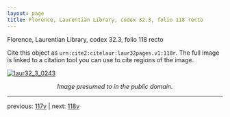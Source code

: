 ```yaml
---
layout: page
title: Florence, Laurentian Library, codex 32.3, folio 118 recto
---
```


Florence, Laurentian Library, codex 32.3, folio 118 recto

Cite this object as `urn:cite2:citelaur:laur32pages.v1:118r`.  The full image is linked to a citation tool you can use to cite regions of the image.

[![laur32_3_0243](http://www.homermultitext.org/iipsrv?IIIF=/project/homer/pyramidal/deepzoom/citelaur/laur32imgs/v1/laur32_3_0243.tif/full/800,/0/default.jpg)](http://www.homermultitext.org/ict2/?urn=urn:cite2:citelaur:laur32imgs.v1:laur32_3_0243) 

<p style="text-align: center; font-style: italic;">Image presumed to in the public domain.</p>

---

previous: [117v](../117v/) | next: [118v](../118v/)